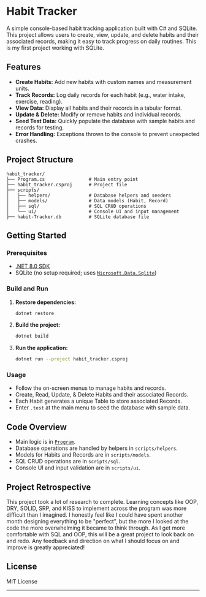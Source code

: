 # Habit Tracker

A simple console-based habit tracking application built with C# and SQLite. This project allows users to create, view, update, and delete habits and their associated records, making it easy to track progress on daily routines.  This is my first project working with SQLite.

## Features

- **Create Habits:** Add new habits with custom names and measurement units.
- **Track Records:** Log daily records for each habit (e.g., water intake, exercise, reading).
- **View Data:** Display all habits and their records in a tabular format.
- **Update & Delete:** Modify or remove habits and individual records.
- **Seed Test Data:** Quickly populate the database with sample habits and records for testing.
- **Error Handling:** Exceptions thrown to the console to prevent unexpected crashes.

## Project Structure

```
habit_tracker/
├── Program.cs                # Main entry point
├── habit_tracker.csproj      # Project file
├── scripts/
│   ├── helpers/              # Database helpers and seeders
│   ├── models/               # Data models (Habit, Record)
│   ├── sql/                  # SQL CRUD operations
│   └── ui/                   # Console UI and input management
├── habit-Tracker.db          # SQLite database file
```

## Getting Started

### Prerequisites

- [.NET 8.0 SDK](https://dotnet.microsoft.com/download)
- SQLite (no setup required; uses [`Microsoft.Data.Sqlite`](habit_tracker/scripts/helpers/DatabaseSeeder.cs ))

### Build and Run

1. **Restore dependencies:**
   ```sh
   dotnet restore
   ```

2. **Build the project:**
   ```sh
   dotnet build
   ```

3. **Run the application:**
   ```sh
   dotnet run --project habit_tracker.csproj
   ```

### Usage

- Follow the on-screen menus to manage habits and records.
- Create, Read, Update, & Delete Habits and their associated Records.
- Each Habit generates a unique Table to store associated Records.
- Enter `.test` at the main menu to seed the database with sample data.

## Code Overview

- Main logic is in [`Program`](habit_tracker/Program.cs ).
- Database operations are handled by helpers in `scripts/helpers`.
- Models for Habits and Records are in `scripts/models`.
- SQL CRUD operations are in `scripts/sql`.
- Console UI and input validation are in `scripts/ui`.

## Project Retrospective

This project took a lot of research to complete.  Learning concepts like OOP, DRY, SOLID, SRP, and KISS to implement across the program was more difficult than I imagined.  I honestly feel like I could have spent another month designing everything to be "perfect", but the more I looked at the code the more overwhelming it became to think through.  As I get more comfortable with SQL and OOP, this will be a great project to look back on and redo.  Any feedback and direction on what I should focus on and improve is greatly appreciated!

## License

MIT License

---
